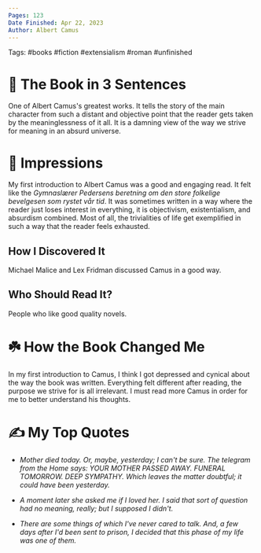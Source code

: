 ```yaml
---
Pages: 123
Date Finished: Apr 22, 2023
Author: Albert Camus
---
```

Tags: #books #fiction #extensialism #roman #unfinished 

# 🚀 The Book in 3 Sentences
One of Albert Camus's greatest works. It tells the story of the main character from such a distant and objective point that the reader gets taken by the meaninglessness of it all. It is a damning view of the way we strive for meaning in an absurd universe.

# 🎨 Impressions
My first introduction to Albert Camus was a good and engaging read. It felt like the *Gymnaslærer Pedersens beretning om den store folkelige bevelgesen som rystet vår tid*. It was sometimes written in a way where the reader just loses interest in everything, it is objectivism, existentialism, and absurdism combined. Most of all, the trivialities of life get exemplified in such a way that the reader feels exhausted. 

## How I Discovered It
Michael Malice and Lex Fridman discussed Camus in a good way.

## Who Should Read It?
People who like good quality novels.

# ☘️ How the Book Changed Me
In my first introduction to Camus, I think I got depressed and cynical about the way the book was written. Everything felt different after reading, the purpose we strive for is all irrelevant. I must read more Camus in order for me to better understand his thoughts. 

# ✍️ My Top  Quotes

- *Mother died today. Or, maybe, yesterday; I can't be sure. The telegram from the Home says: YOUR MOTHER PASSED AWAY. FUNERAL TOMORROW. DEEP SYMPATHY. Which leaves the matter doubtful; it could have been yesterday.* 
 
- *A moment later she asked me if I loved her. I said that sort of question had no meaning, really; but I supposed I didn't.* 
 
- *There are some things of which I've never cared to talk. And, a few days after I'd been sent to prison, I decided that this phase of my life was one of them.* 
 
